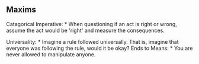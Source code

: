 Maxims
------
Catagorical Imperative:
    * When questioning if an act is right or wrong, assume the act would be
      'right' and measure the consequences.

Universality:
    * Imagine a rule followed universally. That is, imagine that everyone was
      following the rule, would it be okay?
Ends to Means:
    * You are never allowed to manipulate anyone.

